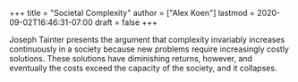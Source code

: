 +++
title = "Societal Complexity"
author = ["Alex Koen"]
lastmod = 2020-09-02T16:46:31-07:00
draft = false
+++

Joseph Tainter presents the argument that complexity invariably increases continuously in a society because new problems require increasingly costly solutions. These solutions have diminishing returns, however, and eventually the costs exceed the capacity of the society, and it collapses.
